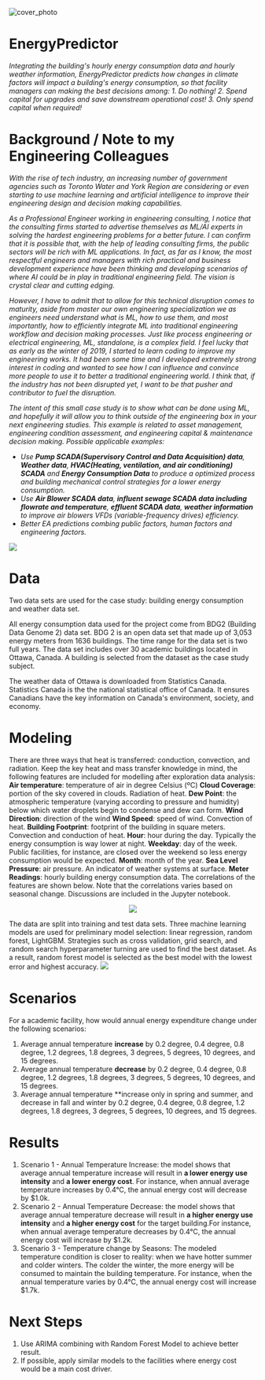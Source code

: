 ![cover_photo](./readmefile/Cover.png)
# EnergyPredictor
*Integrating the building's hourly energy consumption data and hourly weather information, EnergyPredictor predicts how changes in climate factors will impact a building's energy consumption, so that facility managers can making the best decisions among: 1. Do nothing! 2. Spend capital for upgrades and save downstream operational cost! 3. Only spend capital when required!*

# Background / Note to my Engineering Colleagues
  *With the rise of tech industry, an increasing number of government agencies such as Toronto Water and York Region are considering or even starting to use machine learning and artificial intelligence to improve their engineering design and decision making capabilities.*
  
  *As a Professional Engineer working in engineering consulting, I notice that the consulting firms started to advertise themselves as ML/AI experts in solving the hardest engineering problems for a better future. I can confirm that it is possible that, with the help of leading consulting firms, the public sectors will be rich with ML applications. In fact, as far as I know, the most respectful engineers and managers with rich practical and business development experience have been thinking and developing scenarios of where AI could be in play in traditional engineering field. The vision is crystal clear and cutting edging.*
  
  *However, I have to admit that to allow for this technical disruption comes to maturity, aside from master our own engineering specialization we as engineers need understand what is ML, how to use them, and most importantly, how to efficiently integrate ML into traditional engineering workflow and decision making processes. Just like process engineering or electrical engineering, ML, standalone, is a complex field. I feel lucky that as early as the winter of 2019, I started to learn coding to improve my engineering works. It had been some time and I developed extremely strong interest in coding and wanted to see how I can influence and convince more people to use it to better a traditional engineering world. I think that, if the industry has not been disrupted yet, I want to be that pusher and contributor to fuel the disruption.*
  
  *The intent of this small case study is to show what can be done using ML, and hopefully it will allow you to think outside of the engineering box in your next engineering studies. This example is related to asset management, engineering condition assessment, and engineering capital & maintenance decision making. Possible applicable examples:*
- *Use **Pump SCADA(Supervisory Control and Data Acquisition) data**, **Weather data**, **HVAC(Heating, ventilation, and air conditioning) SCADA** and **Energy Consumption Data** to produce a optimized process and building mechanical control strategies for a lower energy consumption.*
- *Use **Air Blower SCADA data**, **influent sewage SCADA data including flowrate and temperature**, **effluent SCADA data**, **weather information** to improve air blowers VFDs (variable-frequency drives) efficiency.*
- *Better EA predictions combing public factors, human factors and engineering factors.*
<img src='https://github.com/DelinM/EnergyPredictor/blob/main/readmefile/Readme_1.png'>

# Data
Two data sets are used for the case study: building energy consumption and weather data set.

All energy consumption data used for the project come from BDG2 (Building Data Genome 2) data set. BDG 2 is an open data set that made up of 3,053 energy meters from 1636 buildings. The time range for the data set is two full years. The data set includes over 30 academic buildings located in Ottawa, Canada. A building is selected from the dataset as the case study subject.

The weather data of Ottawa is downloaded from Statistics Canada. Statistics Canada is the the national statistical office of Canada. It ensures Canadians have the key information on Canada's environment, society, and economy.

# Modeling
There are three ways that heat is transferred: conduction, convection, and radiation. Keep the key heat and mass transfer knowledge in mind, the following features are included for modelling after exploration data analysis:
**Air temperature**: temperature of air in degree Celsius (ºC)
**Cloud Coverage**: portion of the sky covered in clouds. Radiation of heat.
**Dew Point**: the atmospheric temperature (varying according to pressure and humidity) below which water droplets begin to condense and dew can form.
**Wind Direction**: direction of the wind
**Wind Speed**: speed of wind. Convection of heat.
**Building Footprint**: footprint of the building in square meters. Convection and conduction of heat.
**Hour**: hour during the day. Typically the energy consumption is way lower at night.
**Weekday**: day of the week. Public facilities, for instance, are closed over the weekend so less energy consumption would be expected.
**Month**: month of the year.
**Sea Level Pressure**: air pressure. An indicator of weather systems at surface.
**Meter Readings**: hourly building energy consumption data.
The correlations of the features are shown below. Note that the correlations varies based on seasonal change. Discussions are included in the Jupyter notebook.
<p align="center" width="100%">
<img src='https://github.com/DelinM/EnergyPredictor/blob/main/readmefile/Readme_2.png'>

The data are split into training and test data sets. Three machine learning models are used for preliminary model selection: linear regression, random forest, LightGBM. Strategies such as cross validation, grid search, and random search hyperparameter turning are used to find the best dataset. As a result, random forest model is selected as the best model with the lowest error and highest accuracy.
<img src='https://github.com/DelinM/EnergyPredictor/blob/main/readmefile/Readme_3.png'>


# Scenarios
For a academic facility, how would annual energy expenditure change under the following scenarios:

  1. Average annual temperature **increase** by 0.2 degree, 0.4 degree, 0.8 degree, 1.2 degrees, 1.8 degrees, 3 degrees, 5 degrees, 10 degrees, and 15 degrees.
  2. Average annual temperature **decrease** by 0.2 degree, 0.4 degree, 0.8 degree, 1.2 degrees, 1.8 degrees, 3 degrees, 5 degrees, 10 degrees, and 15 degrees.
  3. Average annual temperature **increase only in spring and summer, and decrease in fall and winter by 0.2 degree, 0.4 degree, 0.8 degree, 1.2 degrees, 1.8 degrees, 3 degrees, 5 degrees, 10 degrees, and 15 degrees.


# Results
1. Scenario 1 - Annual Temperature Increase: the model shows that average annual temperature increase will result in **a lower energy use intensity** and **a lower energy cost**. For instance, when annual average temperature increases by 0.4°C, the annual energy cost will decrease by $1.0k.
2. Scenario 2 - Annual Temperature Decrease: the model shows that average annual temperature decrease will result in **a higher energy use intensity** and **a higher energy cost** for the target building.For instance, when annual average temperature decreases by 0.4°C, the annual energy cost will increase by $1.2k.
3. Scenario 3 - Temperature change by Seasons: The modeled temperature condition is closer to reality: when we have hotter summer and colder winters. The colder the winter, the more energy will be consumed to maintain the building temperature. For instance, when the annual temperature varies by 0.4°C, the annual energy cost will increase $1.7k.

# Next Steps
1. Use ARIMA combining with Random Forest Model to achieve better result.
2. If possible, apply similar models to the facilities where energy cost would be a main cost driver.
